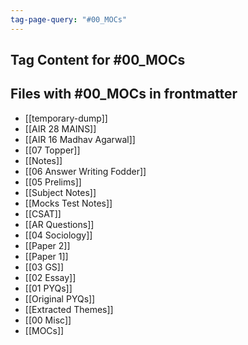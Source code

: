 ```yaml
---
tag-page-query: "#00_MOCs"
---
```

## Tag Content for #00_MOCs
## Files with #00_MOCs in frontmatter
- [[temporary-dump]]
- [[AIR 28 MAINS]]
- [[AIR 16 Madhav Agarwal]]
- [[07 Topper]]
- [[Notes]]
- [[06 Answer Writing Fodder]]
- [[05 Prelims]]
- [[Subject Notes]]
- [[Mocks Test Notes]]
- [[CSAT]]
- [[AR Questions]]
- [[04 Sociology]]
- [[Paper 2]]
- [[Paper 1]]
- [[03 GS]]
- [[02 Essay]]
- [[01 PYQs]]
- [[Original PYQs]]
- [[Extracted Themes]]
- [[00 Misc]]
- [[MOCs]]